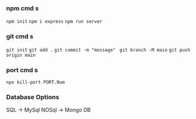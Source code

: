 <!-- Importand cmd s  -->

### npm cmd s
`npm init`
`npm i express`
`npm run server`

### git cmd s
`git init`
`git add .`
`git commit -m "message" `
`git branch -M main`
`git push origin main`

### port cmd s
`npx kill-port PORT.Num`

### Database Options

SQL     ->  MySql
NOSql   ->  Mongo DB
